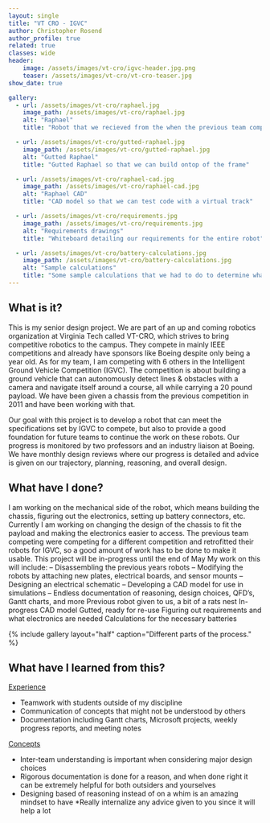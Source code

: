 ```yaml
---
layout: single
title: "VT CRO - IGVC"
author: Christopher Rosend
author_profile: true
related: true
classes: wide
header: 
    image: /assets/images/vt-cro/igvc-header.jpg.png
    teaser: /assets/images/vt-cro/vt-cro-teaser.jpg
show_date: true 

gallery:
  - url: /assets/images/vt-cro/raphael.jpg
    image_path: /assets/images/vt-cro/raphael.jpg
    alt: "Raphael"
    title: "Robot that we recieved from the when the previous team competed in 2011"

  - url: /assets/images/vt-cro/gutted-raphael.jpg
    image_path: /assets/images/vt-cro/gutted-raphael.jpg
    alt: "Gutted Raphael"
    title: "Gutted Raphael so that we can build ontop of the frame"

  - url: /assets/images/vt-cro/raphael-cad.jpg
    image_path: /assets/images/vt-cro/raphael-cad.jpg
    alt: "Raphael CAD"
    title: "CAD model so that we can test code with a virtual track"

  - url: /assets/images/vt-cro/requirements.jpg
    image_path: /assets/images/vt-cro/requirements.jpg
    alt: "Requirements drawings"
    title: "Whiteboard detailing our requirements for the entire robot"

  - url: /assets/images/vt-cro/battery-calculations.jpg
    image_path: /assets/images/vt-cro/battery-calculations.jpg
    alt: "Sample calculations"
    title: "Some sample calculations that we had to do to determine what batteries we need"
---
```


## What is it?

This is my senior design project. We are part of an up and coming robotics organization at Virginia Tech called VT-CRO, which strives to bring competitive robotics to the campus. They compete in mainly IEEE competitions and already have sponsors like Boeing despite only being a year old. As for my team, I am competing with 6 others in the Intelligent Ground Vehicle Competition (IGVC). The competition is about building a ground vehicle that can autonomously detect lines & obstacles with a camera and navigate itself around a course, all while carrying a 20 pound payload. We have been given a chassis from the previous competition in 2011 and have been working with that.

Our goal with this project is to develop a robot that can meet the specifications set by IGVC to compete, but also to provide a good foundation for future teams to continue the work on these robots. Our progress is monitored by two professors and an industry liaison at Boeing. We have monthly design reviews where our progress is detailed and advice is given on our trajectory, planning, reasoning, and overall design.

## What have I done?

I am working on the mechanical side of the robot, which means building the chassis, figuring out the electronics, setting up battery connectors, etc. Currently I am working on changing the design of the chassis to fit the payload and making the electronics easier to access. The previous team competing were competing for a different competition and retrofitted their robots for IGVC, so a good amount of work has to be done to make it usable.
This project will be in-progress until the end of May
My work on this will include:
– Disassembling the previous years robots
– Modifying the robots by attaching new plates, electrical boards, and sensor mounts
– Designing an electrical schematic
– Developing a CAD model for use in simulations
– Endless documentation of reasoning, design choices, QFD’s, Gantt charts, and more
Previous robot given to us, a bit of a rats nest
In-progress CAD model
Gutted, ready for re-use
Figuring out requirements and what electronics are needed
Calculations for the necessary batteries

{% include gallery layout="half" caption="Different parts of the process." %}

## What have I learned from this?

<ins>Experience</ins>

* Teamwork with students outside of my discipline
* Communication of concepts that might not be understood by others
* Documentation including Gantt charts, Microsoft projects, weekly progress reports, and meeting notes

<ins>Concepts</ins>

* Inter-team understanding is important when considering major design choices
* Rigorous documentation is done for a reason, and when done right it can be extremely helpful for both outsiders and yourselves
* Designing based of reasoning instead of on a whim is an amazing mindset to have
*Really internalize any advice given to you since it will help a lot
